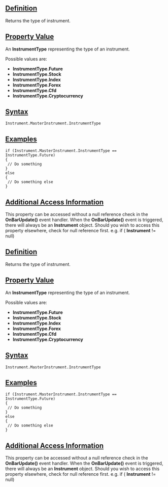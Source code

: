 ## [Definition](https://developer.ninjatrader.com/docs/desktop/instrumenttype\#definition)

Returns the type of instrument.

## [Property Value](https://developer.ninjatrader.com/docs/desktop/instrumenttype\#property-value)

An **InstrumentType** representing the type of an instrument.

Possible values are:

- **InstrumentType.Future**
- **InstrumentType.Stock**
- **InstrumentType.Index**
- **InstrumentType.Forex**
- **InstrumentType.Cfd**
- **InstrumentType.Cryptocurrency**

## [Syntax](https://developer.ninjatrader.com/docs/desktop/instrumenttype\#syntax)

`Instrument.MasterInstrument.InstrumentType`

## [Examples](https://developer.ninjatrader.com/docs/desktop/instrumenttype\#examples)

```jsx-150469391 csharp
if (Instrument.MasterInstrument.InstrumentType == InstrumentType.Future)
{
 // Do something
}
else
{
 // Do something else
}

```

## [Additional Access Information](https://developer.ninjatrader.com/docs/desktop/instrumenttype\#additional-access-information)

This property can be accessed without a null reference check in the **OnBarUpdate()** event handler. When the **OnBarUpdate()** event is triggered, there will always be an **Instrument** object. Should you wish to access this property elsewhere, check for null reference first. e.g. if ( **Instrument** != null)

## [Definition](https://developer.ninjatrader.com/docs/desktop/instrumenttype\#definition)

Returns the type of instrument.

## [Property Value](https://developer.ninjatrader.com/docs/desktop/instrumenttype\#property-value)

An **InstrumentType** representing the type of an instrument.

Possible values are:

- **InstrumentType.Future**
- **InstrumentType.Stock**
- **InstrumentType.Index**
- **InstrumentType.Forex**
- **InstrumentType.Cfd**
- **InstrumentType.Cryptocurrency**

## [Syntax](https://developer.ninjatrader.com/docs/desktop/instrumenttype\#syntax)

`Instrument.MasterInstrument.InstrumentType`

## [Examples](https://developer.ninjatrader.com/docs/desktop/instrumenttype\#examples)

```jsx-150469391 csharp
if (Instrument.MasterInstrument.InstrumentType == InstrumentType.Future)
{
 // Do something
}
else
{
 // Do something else
}

```

## [Additional Access Information](https://developer.ninjatrader.com/docs/desktop/instrumenttype\#additional-access-information)

This property can be accessed without a null reference check in the **OnBarUpdate()** event handler. When the **OnBarUpdate()** event is triggered, there will always be an **Instrument** object. Should you wish to access this property elsewhere, check for null reference first. e.g. if ( **Instrument** != null)